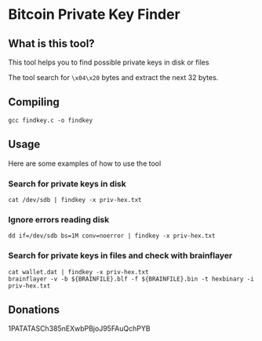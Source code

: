 Bitcoin Private Key Finder
==========================

What is this tool?
------------------

This tool helps you to find possible private keys in disk or files

The tool search for `\x04\x20` bytes and extract the next 32 bytes.


Compiling
---------

`gcc findkey.c -o findkey`


Usage
-----
Here are some examples of how to use the tool

### Search for private keys in disk
`cat /dev/sdb | findkey -x priv-hex.txt`

### Ignore errors reading disk
`dd if=/dev/sdb bs=1M conv=noerror | findkey -x priv-hex.txt`

### Search for private keys in files and check with brainflayer
```
cat wallet.dat | findkey -x priv-hex.txt
brainflayer -v -b ${BRAINFILE}.blf -f ${BRAINFILE}.bin -t hexbinary -i priv-hex.txt
```


Donations
---------
1PATATASCh385nEXwbPBjoJ95FAuQchPYB